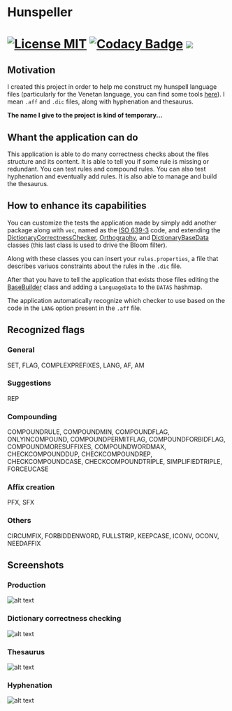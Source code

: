 Hunspeller
==========
[![License MIT](https://img.shields.io/badge/license-MIT-blue.svg)](http://niceue.com/licenses/MIT-LICENSE.txt)
[![Codacy Badge](https://api.codacy.com/project/badge/Grade/f2a1759913c44e66bd265efc1881cbf4)](https://www.codacy.com/app/mauro-trevisan/Hunspeller?utm_source=github.com&amp;utm_medium=referral&amp;utm_content=mtrevisan/Hunspeller&amp;utm_campaign=Badge_Grade)
<a href="https://codeclimate.com/github/mtrevisan/Hunspeller/maintainability"><img src="https://api.codeclimate.com/v1/badges/cb5a4859fb27ecaea77d/maintainability" /></a>
==========


## Motivation
I created this project in order to help me construct my hunspell language files (particularly for the Venetan language, you can find some tools [here](http://parnodexmentegar.orgfree.com/)). I mean `.aff` and `.dic` files, along with hyphenation and thesaurus.

**The name I give to the project is kind of temporary...**


## Whant the application can do
This application is able to do many correctness checks about the files structure and its content. It is able to tell you if some rule is missing or redundant. You can test rules and compound rules. You can also test hyphenation and eventually add rules. It is also able to manage and build the thesaurus.


## How to enhance its capabilities
You can customize the tests the application made by simply add another package along with `vec`, named as the [ISO 639-3](https://en.wikipedia.org/wiki/ISO_639-3) code, and extending the [DictionaryCorrectnessChecker](src/main/java/unit731/hunspeller/languages/CorrectnessChecker.java), [Orthography](src/main/java/unit731/hunspeller/languages/Orthography.java), and [DictionaryBaseData](src/main/java/unit731/hunspeller/languages/DictionaryBaseData.java) classes (this last class is used to drive the Bloom filter).

Along with these classes you can insert your `rules.properties`, a file that describes variuos constraints about the rules in the `.dic` file.

After that you have to tell the application that exists those files editing the [BaseBuilder](src/main/java/unit731/hunspeller/languages/BaseBuilder.java) class and adding a `LanguageData` to the `DATAS` hashmap.

The application automatically recognize which checker to use based on the code in the `LANG` option present in the `.aff` file.


## Recognized flags
### General
SET, FLAG, COMPLEXPREFIXES, LANG, AF, AM
### Suggestions
REP
### Compounding
COMPOUNDRULE, COMPOUNDMIN, COMPOUNDFLAG, ONLYINCOMPOUND, COMPOUNDPERMITFLAG, COMPOUNDFORBIDFLAG, COMPOUNDMORESUFFIXES, COMPOUNDWORDMAX, CHECKCOMPOUNDDUP, CHECKCOMPOUNDREP, CHECKCOMPOUNDCASE, CHECKCOMPOUNDTRIPLE, SIMPLIFIEDTRIPLE, FORCEUCASE
### Affix creation
PFX, SFX
### Others
CIRCUMFIX, FORBIDDENWORD, FULLSTRIP, KEEPCASE, ICONV, OCONV, NEEDAFFIX


## Screenshots
### Production
![alt text](https://i.postimg.cc/25DLks6s/Production.png "Production")

### Dictionary correctness checking
![alt text](https://i.postimg.cc/6QcJ7ZW9/Dictionary-correctness-checking.png "Dictionary correctness checking")

### Thesaurus
![alt text](https://i.postimg.cc/Jz67gSX3/Thesaurus.png "Thesaurus")

### Hyphenation
![alt text](https://i.postimg.cc/k5SrcHvg/Hyphenation.png "Hyphenation")

